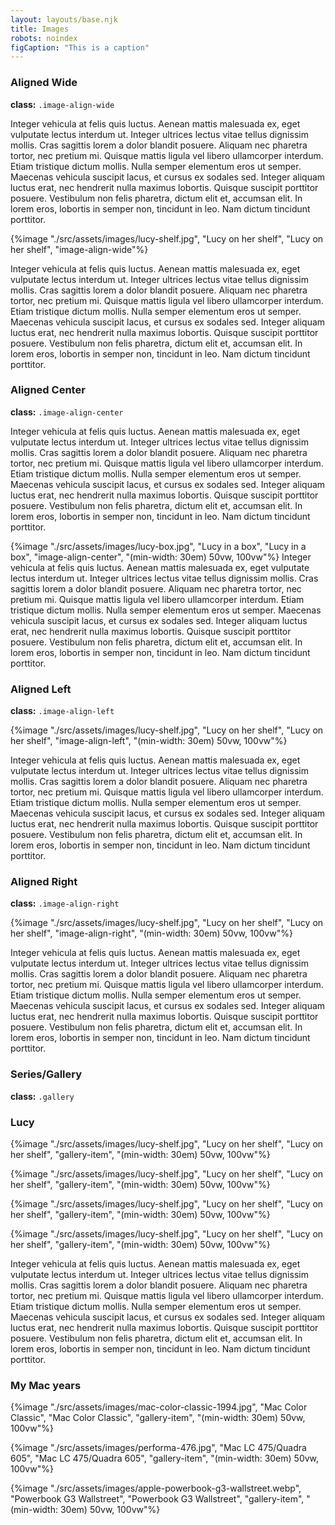 ```yaml
---
layout: layouts/base.njk
title: Images
robots: noindex
figCaption: "This is a caption"
---
```



### Aligned Wide

**class:** `.image-align-wide`

Integer vehicula at felis quis luctus. Aenean mattis malesuada ex, eget vulputate lectus interdum ut. Integer ultrices lectus vitae tellus dignissim mollis. Cras sagittis lorem a dolor blandit posuere. Aliquam nec pharetra tortor, nec pretium mi. Quisque mattis ligula vel libero ullamcorper interdum. Etiam tristique dictum mollis. Nulla semper elementum eros ut semper. Maecenas vehicula suscipit lacus, et cursus ex sodales sed. Integer aliquam luctus erat, nec hendrerit nulla maximus lobortis. Quisque suscipit porttitor posuere. Vestibulum non felis pharetra, dictum elit et, accumsan elit. In lorem eros, lobortis in semper non, tincidunt in leo. Nam dictum tincidunt porttitor.

{%image "./src/assets/images/lucy-shelf.jpg", "Lucy on her shelf", "Lucy on her shelf", "image-align-wide"%}

Integer vehicula at felis quis luctus. Aenean mattis malesuada ex, eget vulputate lectus interdum ut. Integer ultrices lectus vitae tellus dignissim mollis. Cras sagittis lorem a dolor blandit posuere. Aliquam nec pharetra tortor, nec pretium mi. Quisque mattis ligula vel libero ullamcorper interdum. Etiam tristique dictum mollis. Nulla semper elementum eros ut semper. Maecenas vehicula suscipit lacus, et cursus ex sodales sed. Integer aliquam luctus erat, nec hendrerit nulla maximus lobortis. Quisque suscipit porttitor posuere. Vestibulum non felis pharetra, dictum elit et, accumsan elit. In lorem eros, lobortis in semper non, tincidunt in leo. Nam dictum tincidunt porttitor.

### Aligned Center

**class:** `.image-align-center`

Integer vehicula at felis quis luctus. Aenean mattis malesuada ex, eget vulputate lectus interdum ut. Integer ultrices lectus vitae tellus dignissim mollis. Cras sagittis lorem a dolor blandit posuere. Aliquam nec pharetra tortor, nec pretium mi. Quisque mattis ligula vel libero ullamcorper interdum. Etiam tristique dictum mollis. Nulla semper elementum eros ut semper. Maecenas vehicula suscipit lacus, et cursus ex sodales sed. Integer aliquam luctus erat, nec hendrerit nulla maximus lobortis. Quisque suscipit porttitor posuere. Vestibulum non felis pharetra, dictum elit et, accumsan elit. In lorem eros, lobortis in semper non, tincidunt in leo. Nam dictum tincidunt porttitor.

{%image "./src/assets/images/lucy-box.jpg", "Lucy in a box", "Lucy in a box", "image-align-center", "(min-width: 30em) 50vw, 100vw"%}
Integer vehicula at felis quis luctus. Aenean mattis malesuada ex, eget vulputate lectus interdum ut. Integer ultrices lectus vitae tellus dignissim mollis. Cras sagittis lorem a dolor blandit posuere. Aliquam nec pharetra tortor, nec pretium mi. Quisque mattis ligula vel libero ullamcorper interdum. Etiam tristique dictum mollis. Nulla semper elementum eros ut semper. Maecenas vehicula suscipit lacus, et cursus ex sodales sed. Integer aliquam luctus erat, nec hendrerit nulla maximus lobortis. Quisque suscipit porttitor posuere. Vestibulum non felis pharetra, dictum elit et, accumsan elit. In lorem eros, lobortis in semper non, tincidunt in leo. Nam dictum tincidunt porttitor.

### Aligned Left

**class:** `.image-align-left`

{%image "./src/assets/images/lucy-shelf.jpg", "Lucy on her shelf", "Lucy on her shelf", "image-align-left", "(min-width: 30em) 50vw, 100vw"%}

Integer vehicula at felis quis luctus. Aenean mattis malesuada ex, eget vulputate lectus interdum ut. Integer ultrices lectus vitae tellus dignissim mollis. Cras sagittis lorem a dolor blandit posuere. Aliquam nec pharetra tortor, nec pretium mi. Quisque mattis ligula vel libero ullamcorper interdum. Etiam tristique dictum mollis. Nulla semper elementum eros ut semper. Maecenas vehicula suscipit lacus, et cursus ex sodales sed. Integer aliquam luctus erat, nec hendrerit nulla maximus lobortis. Quisque suscipit porttitor posuere. Vestibulum non felis pharetra, dictum elit et, accumsan elit. In lorem eros, lobortis in semper non, tincidunt in leo. Nam dictum tincidunt porttitor.

### Aligned Right

**class:** `.image-align-right`

{%image "./src/assets/images/lucy-shelf.jpg", "Lucy on her shelf", "Lucy on her shelf", "image-align-right", "(min-width: 30em) 50vw, 100vw"%}

Integer vehicula at felis quis luctus. Aenean mattis malesuada ex, eget vulputate lectus interdum ut. Integer ultrices lectus vitae tellus dignissim mollis. Cras sagittis lorem a dolor blandit posuere. Aliquam nec pharetra tortor, nec pretium mi. Quisque mattis ligula vel libero ullamcorper interdum. Etiam tristique dictum mollis. Nulla semper elementum eros ut semper. Maecenas vehicula suscipit lacus, et cursus ex sodales sed. Integer aliquam luctus erat, nec hendrerit nulla maximus lobortis. Quisque suscipit porttitor posuere. Vestibulum non felis pharetra, dictum elit et, accumsan elit. In lorem eros, lobortis in semper non, tincidunt in leo. Nam dictum tincidunt porttitor.

### Series/Gallery

**class:** `.gallery`
<div class="gallery">
<h3>Lucy</h3>
{%image "./src/assets/images/lucy-shelf.jpg", "Lucy on her shelf", "Lucy on her shelf", "gallery-item", "(min-width: 30em) 50vw, 100vw"%}

{%image "./src/assets/images/lucy-shelf.jpg", "Lucy on her shelf", "Lucy on her shelf", "gallery-item", "(min-width: 30em) 50vw, 100vw"%}

{%image "./src/assets/images/lucy-shelf.jpg", "Lucy on her shelf", "Lucy on her shelf", "gallery-item", "(min-width: 30em) 50vw, 100vw"%}

{%image "./src/assets/images/lucy-shelf.jpg", "Lucy on her shelf", "Lucy on her shelf", "gallery-item", "(min-width: 30em) 50vw, 100vw"%}

</div>
Integer vehicula at felis quis luctus. Aenean mattis malesuada ex, eget vulputate lectus interdum ut. Integer ultrices lectus vitae tellus dignissim mollis. Cras sagittis lorem a dolor blandit posuere. Aliquam nec pharetra tortor, nec pretium mi. Quisque mattis ligula vel libero ullamcorper interdum. Etiam tristique dictum mollis. Nulla semper elementum eros ut semper. Maecenas vehicula suscipit lacus, et cursus ex sodales sed. Integer aliquam luctus erat, nec hendrerit nulla maximus lobortis. Quisque suscipit porttitor posuere. Vestibulum non felis pharetra, dictum elit et, accumsan elit. In lorem eros, lobortis in semper non, tincidunt in leo. Nam dictum tincidunt porttitor.

<div class="gallery">
<h3>My Mac years</h3>
{%image "./src/assets/images/mac-color-classic-1994.jpg", "Mac Color Classic", "Mac Color Classic", "gallery-item", "(min-width: 30em) 50vw, 100vw"%}

{%image "./src/assets/images/performa-476.jpg", "Mac LC 475/Quadra 605", "Mac LC 475/Quadra 605", "gallery-item", "(min-width: 30em) 50vw, 100vw"%}

{%image "./src/assets/images/apple-powerbook-g3-wallstreet.webp", "Powerbook G3 Wallstreet", "Powerbook G3 Wallstreet", "gallery-item", "(min-width: 30em) 50vw, 100vw"%}

</div>
